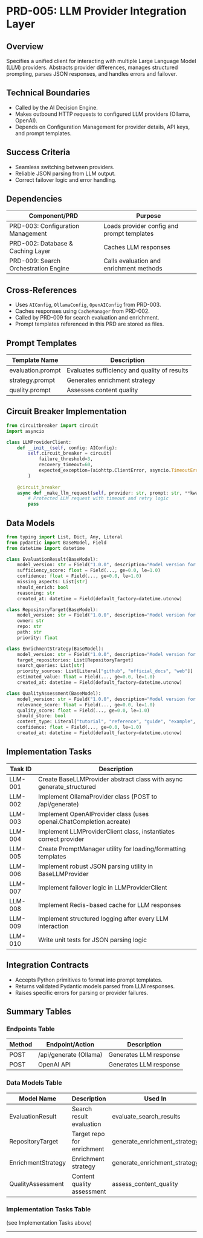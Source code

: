 # PRD-005: LLM Provider Integration Layer

## Overview
Specifies a unified client for interacting with multiple Large Language Model (LLM) providers. Abstracts provider differences, manages structured prompting, parses JSON responses, and handles errors and failover.

## Technical Boundaries
- Called by the AI Decision Engine.
- Makes outbound HTTP requests to configured LLM providers (Ollama, OpenAI).
- Depends on Configuration Management for provider details, API keys, and prompt templates.

## Success Criteria
- Seamless switching between providers.
- Reliable JSON parsing from LLM output.
- Correct failover logic and error handling.

## Dependencies
| Component/PRD | Purpose |
|---------------|---------|
| PRD-003: Configuration Management | Loads provider config and prompt templates |
| PRD-002: Database & Caching Layer | Caches LLM responses |
| PRD-009: Search Orchestration Engine | Calls evaluation and enrichment methods |

## Cross-References
- Uses `AIConfig`, `OllamaConfig`, `OpenAIConfig` from PRD-003.
- Caches responses using `CacheManager` from PRD-002.
- Called by PRD-009 for search evaluation and enrichment.
- Prompt templates referenced in this PRD are stored as files.

## Prompt Templates

| Template Name      | Description                                 |
|--------------------|---------------------------------------------|
| evaluation.prompt  | Evaluates sufficiency and quality of results|
| strategy.prompt    | Generates enrichment strategy               |
| quality.prompt     | Assesses content quality                    |

## Circuit Breaker Implementation

```python
from circuitbreaker import circuit
import asyncio

class LLMProviderClient:
    def __init__(self, config: AIConfig):
        self.circuit_breaker = circuit(
            failure_threshold=3,
            recovery_timeout=60,
            expected_exception=(aiohttp.ClientError, asyncio.TimeoutError)
        )
    
    @circuit_breaker
    async def _make_llm_request(self, provider: str, prompt: str, **kwargs):
        # Protected LLM request with timeout and retry logic
        pass
```

## Data Models

```python
from typing import List, Dict, Any, Literal
from pydantic import BaseModel, Field
from datetime import datetime

class EvaluationResult(BaseModel):
    model_version: str = Field("1.0.0", description="Model version for compatibility")
    sufficiency_score: float = Field(..., ge=0.0, le=1.0)
    confidence: float = Field(..., ge=0.0, le=1.0)
    missing_aspects: List[str]
    should_enrich: bool
    reasoning: str
    created_at: datetime = Field(default_factory=datetime.utcnow)

class RepositoryTarget(BaseModel):
    model_version: str = Field("1.0.0", description="Model version for compatibility")
    owner: str
    repo: str
    path: str
    priority: float

class EnrichmentStrategy(BaseModel):
    model_version: str = Field("1.0.0", description="Model version for compatibility")
    target_repositories: List[RepositoryTarget]
    search_queries: List[str]
    priority_sources: List[Literal["github", "official_docs", "web"]]
    estimated_value: float = Field(..., ge=0.0, le=1.0)
    created_at: datetime = Field(default_factory=datetime.utcnow)

class QualityAssessment(BaseModel):
    model_version: str = Field("1.0.0", description="Model version for compatibility")
    relevance_score: float = Field(..., ge=0.0, le=1.0)
    quality_score: float = Field(..., ge=0.0, le=1.0)
    should_store: bool
    content_type: Literal["tutorial", "reference", "guide", "example", "api", "other"]
    confidence: float = Field(..., ge=0.0, le=1.0)
    created_at: datetime = Field(default_factory=datetime.utcnow)
```

## Implementation Tasks

| Task ID | Description |
|---------|-------------|
| LLM-001 | Create BaseLLMProvider abstract class with async generate_structured |
| LLM-002 | Implement OllamaProvider class (POST to /api/generate) |
| LLM-003 | Implement OpenAIProvider class (uses openai.ChatCompletion.acreate) |
| LLM-004 | Implement LLMProviderClient class, instantiates correct provider |
| LLM-005 | Create PromptManager utility for loading/formatting templates |
| LLM-006 | Implement robust JSON parsing utility in BaseLLMProvider |
| LLM-007 | Implement failover logic in LLMProviderClient |
| LLM-008 | Implement Redis-based cache for LLM responses |
| LLM-009 | Implement structured logging after every LLM interaction |
| LLM-010 | Write unit tests for JSON parsing logic |

## Integration Contracts
- Accepts Python primitives to format into prompt templates.
- Returns validated Pydantic models parsed from LLM responses.
- Raises specific errors for parsing or provider failures.

## Summary Tables

### Endpoints Table

| Method | Endpoint/Action         | Description                        |
|--------|------------------------|------------------------------------|
| POST   | /api/generate (Ollama) | Generates LLM response             |
| POST   | OpenAI API             | Generates LLM response             |

### Data Models Table

| Model Name         | Description                        | Used In                         |
|--------------------|------------------------------------|---------------------------------|
| EvaluationResult   | Search result evaluation           | evaluate_search_results         |
| RepositoryTarget   | Target repo for enrichment         | generate_enrichment_strategy    |
| EnrichmentStrategy | Enrichment strategy                | generate_enrichment_strategy    |
| QualityAssessment  | Content quality assessment         | assess_content_quality          |

### Implementation Tasks Table
(see Implementation Tasks above)

---